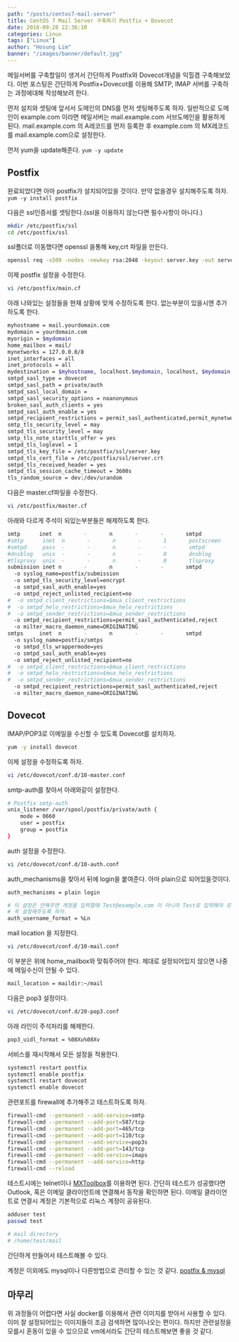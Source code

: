 ```yaml
---
path: "/posts/centos7-mail-server"
title: CentOS 7 Mail Server 구축하기 Postfix + Dovecot 
date: 2018-09-28 22:36:10
categories: Linux
tags: ["Linux"]
author: "Hosung Lim"
banner: "/images/banner/default.jpg"
---
```


메일서버를 구축할일이 생겨서 간단하게 Postfix와 Dovecot개념을 익힐겸 구축해보았다. 
이번 포스팅은 간단하게 Postfix+Dovecot를 이용해 SMTP, IMAP 서버를 구축하는 과정에대해 작성해보려 한다. 

먼저 설치와 셋팅에 앞서서 도메인의 DNS를 먼저 셋팅해주도록 하자. 
일반적으로 도메인이 example.com 이라면 메일서버는 mail.example.com 서브도메인을 활용하게 된다. 
mail.example.com 의 A레코드를 먼저 등록한 후 example.com 의 MX레코드를 mail.example.com으로 설정한다. 

먼저 yum을 update해준다. 
`yum -y update`

## Postfix

완료되었다면 아마 postfix가 설치되어있을 것이다. 
만약 없을경우 설치해주도록 하자. 
`yum -y install postfix`

다음은 ssl인증서를 셋팅한다.(ssl을 이용하지 않는다면 필수사항이 아니다.)
```sh
mkdir /etc/postfix/ssl
cd /etc/postfix/ssl
```

ssl폴더로 이동했다면 openssl 을통해 key,crt 파일을 만든다. 
```sh
openssl req -x509 -nodes -newkey rsa:2048 -keyout server.key -out server.crt -nodes -days 365
```

이제 postfix 설정을 수정한다. 

```sh
vi /etc/postfix/main.cf
```

아래 나와있는 설정들을 현재 상황에 맞게 수정하도록 한다. 
없는부분이 있을시엔 추가하도록 한다. 
```sh
myhostname = mail.yourdomain.com
mydomain = yourdomain.com
myorigin = $mydomain
home_mailbox = mail/
mynetworks = 127.0.0.0/8
inet_interfaces = all
inet_protocols = all
mydestination = $myhostname, localhost.$mydomain, localhost, $mydomain
smtpd_sasl_type = dovecot
smtpd_sasl_path = private/auth
smtpd_sasl_local_domain =
smtpd_sasl_security_options = noanonymous
broken_sasl_auth_clients = yes
smtpd_sasl_auth_enable = yes
smtpd_recipient_restrictions = permit_sasl_authenticated,permit_mynetworks,reject_unauth_destination
smtp_tls_security_level = may
smtpd_tls_security_level = may
smtp_tls_note_starttls_offer = yes
smtpd_tls_loglevel = 1
smtpd_tls_key_file = /etc/postfix/ssl/server.key
smtpd_tls_cert_file = /etc/postfix/ssl/server.crt
smtpd_tls_received_header = yes
smtpd_tls_session_cache_timeout = 3600s
tls_random_source = dev:/dev/urandom
```

다음은 master.cf파일을 수정한다. 

```sh
vi /etc/postfix/master.cf
```

아래와 다르게 주석이 되있는부분들은 해제하도록 한다. 
```sh
smtp      inet  n       -       n       -       -       smtpd
#smtp      inet  n       -       n       -       1       postscreen
#smtpd     pass  -       -       n       -       -       smtpd
#dnsblog   unix  -       -       n       -       0       dnsblog
#tlsproxy  unix  -       -       n       -       0       tlsproxy
submission inet n       -       n       -       -       smtpd
  -o syslog_name=postfix/submission
  -o smtpd_tls_security_level=encrypt
  -o smtpd_sasl_auth_enable=yes
  -o smtpd_reject_unlisted_recipient=no
#  -o smtpd_client_restrictions=$mua_client_restrictions
#  -o smtpd_helo_restrictions=$mua_helo_restrictions
#  -o smtpd_sender_restrictions=$mua_sender_restrictions
  -o smtpd_recipient_restrictions=permit_sasl_authenticated,reject
  -o milter_macro_daemon_name=ORIGINATING
smtps     inet  n       -       n       -       -       smtpd
  -o syslog_name=postfix/smtps
  -o smtpd_tls_wrappermode=yes
  -o smtpd_sasl_auth_enable=yes
  -o smtpd_reject_unlisted_recipient=no
#  -o smtpd_client_restrictions=$mua_client_restrictions
#  -o smtpd_helo_restrictions=$mua_helo_restrictions
#  -o smtpd_sender_restrictions=$mua_sender_restrictions
  -o smtpd_recipient_restrictions=permit_sasl_authenticated,reject
  -o milter_macro_daemon_name=ORIGINATING
```

## Dovecot
IMAP/POP3로 이메일을 수신할 수 있도록 Dovecot를 설치하자. 

```sh
yum -y install dovecot
```

이제 설정을 수정하도록 하자.
```sh
vi /etc/dovecot/conf.d/10-master.conf
```

smtp-auth를 찾아서 아래와같이 설정한다. 
```sh
# Postfix smtp-auth
unix_listener /var/spool/postfix/private/auth {
	mode = 0660
	user = postfix
	group = postfix
}

```

auth 설정을 수정한다. 
```sh
vi /etc/dovecot/conf.d/10-auth.conf
```

auth_mechanisms을 찾아서 뒤에 login을 붙여준다. 아마 plain으로 되어있을것이다.
```sh
auth_mechanisms = plain login

# 이 설정은 안해주면 계정을 입력할때 Test@example.com 이 아니라 Test로 입력해야 로그인 된다. 
# 꼭 설정해주도록 하자.
auth_username_format = %Ln
```

mail location 을 지정한다. 
```sh
vi /etc/dovecot/conf.d/10-mail.conf
```
이 부분은 위에 home_mailbox와 맞춰주어야 한다. 
제대로 설정되어있지 않으면 나중에 메일수신이 안될 수 있다. 
```sh
mail_location = maildir:~/mail
```

다음은 pop3 설정이다. 
```sh
vi /etc/dovecot/conf.d/20-pop3.conf
```

아래 라인이 주석처리를 해제한다. 
```sh
pop3_uidl_format = %08Xu%08Xv 
```

서비스를 재시작해서 모든 설정을 적용한다. 
```sh
systemctl restart postfix
systemctl enable postfix
systemctl restart dovecot
systemctl enable dovecot
```

관련포트를 firewall에 추가해주고 테스트하도록 하자. 
```sh
firewall-cmd --permanent --add-service=smtp
firewall-cmd --permanent --add-port=587/tcp
firewall-cmd --permanent --add-port=465/tcp
firewall-cmd --permanent --add-port=110/tcp
firewall-cmd --permanent --add-service=pop3s
firewall-cmd --permanent --add-port=143/tcp
firewall-cmd --permanent --add-service=imaps
firewall-cmd --permanent --add-service=http
firewall-cmd --reload
```

테스트시에는 telnet이나 [MXToolbox](https://mxtoolbox.com/)를 이용하면 된다. 
간단히 테스트가 성공했다면 Outlook, 혹은 이메일 클라이언트에 연결해서 동작을 확인하면 된다. 
이메일 클라이언트로 연결시 계정은 기본적으로 리눅스 계정이 공유된다. 
```sh
adduser test
passwd test

# mail directory 
# /home/test/mail
```
간단하게 만들어서 테스트해볼 수 있다. 

계정은 이외에도 mysql이나 다른방법으로 관리할 수 있는 것 같다. 
[postfix & mysql](https://www.linode.com/docs/email/postfix/email-with-postfix-dovecot-and-mysql/)

## 마무리 
위 과정들이 어렵다면 사실 docker를 이용해서 관련 이미지를 받아서 사용할 수 있다. 
이미 잘 설정되어있는 이미지들이 조금 검색하면 많이나오는 편이다. 
하지만 관련설정을 모를시 혼동이 있을 수 있으므로 vm에서라도 간단히 테스트해보면 좋을 것 같다. 

